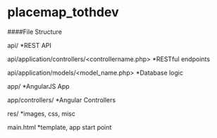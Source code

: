 placemap_tothdev
================

####File Structure

api/    *REST API

api/application/controllers/<controllername.php>  *RESTful endpoints

api/application/models/<model_name.php> *Database logic

app/    *AngularJS App

app/controllers/ *Angular Controllers

res/    *images, css, misc

main.html   *template, app start point

